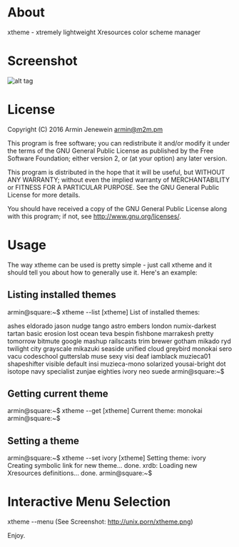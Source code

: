 About
=====

xtheme - xtremely lightweight Xresources color scheme manager

Screenshot
==========

![alt tag](http://unix.porn/xtheme.png)


License
=======

Copyright (C) 2016 Armin Jenewein <armin@m2m.pm>

This program is free software; you can redistribute it and/or modify
it under the terms of the GNU General Public License as published by
the Free Software Foundation; either version 2, or (at your option)
any later version.

This program is distributed in the hope that it will be useful,
but WITHOUT ANY WARRANTY; without even the implied warranty of
MERCHANTABILITY or FITNESS FOR A PARTICULAR PURPOSE.  See the
GNU General Public License for more details.

You should have received a copy of the GNU General Public License
along with this program; if not, see <http://www.gnu.org/licenses/>.

Usage
=====

The way xtheme can be used is pretty simple - just call xtheme and
it should tell you about how to generally use it. Here's an example:

Listing installed themes
------------------------

armin@square:~$ xtheme --list
[xtheme]  List of installed themes: 

ashes     eldorado  jason       nudge      tango
astro     embers  london        numix-darkest  tartan
basic     erosion lost        ocean      teva
bespin      fishbone  marrakesh     pretty       tomorrow
bitmute     google  mashup        railscasts     trim
brewer      gotham  mikado        ryd      twilight
city      grayscale mikazuki      seaside      unified
cloud     greybird  monokai       sero       vacu
codeschool  gutterslab  muse        sexy       visi
deaf      iamblack  muzieca01     shapeshifter   visible
default     insi  muzieca-mono  solarized      yousai-bright
dot     isotope navy        specialist     zunjae
eighties    ivory neo       suede
armin@square:~$ 

Getting current theme
---------------------

armin@square:~$ xtheme --get
[xtheme]  Current theme: monokai
armin@square:~$ 

Setting a theme
---------------

armin@square:~$ xtheme --set ivory
[xtheme]  Setting theme: ivory
Creating symbolic link for new theme... done.
xrdb: Loading new Xresources definitions... done.
armin@square:~$ 

Interactive Menu Selection
==========================

xtheme --menu (See Screenshot: http://unix.porn/xtheme.png)


Enjoy.


